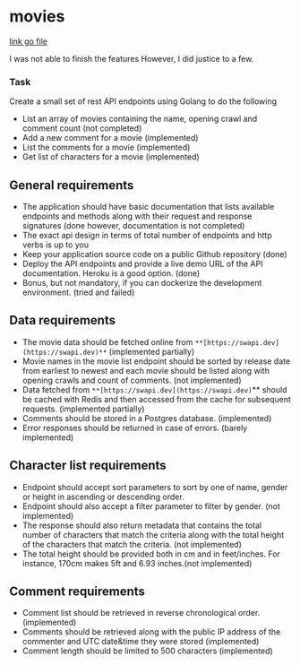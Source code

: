 # movies

 [link go file](https://gomovyies.herokuapp.com/documentation/)

 I was not able to finish the features
 However, I did justice to a few.

### Task

Create a small set of rest API endpoints using Golang to do the following

- List an array of movies containing the name, opening crawl and comment count (not completed)
- Add a new comment for a movie (implemented)
- List the comments for a movie (implemented)
- Get list of characters for a movie (implemented)
 ## General requirements

- The application should have basic documentation that lists available endpoints and methods along with their request and response signatures (done however, documentation is not completed)
- The exact api design in terms of total number of endpoints and http verbs is up to you
- Keep your application source code on a public Github repository (done)
- Deploy the API endpoints and provide a live demo URL of the API documentation. Heroku is a good option. (done)
- Bonus, but not mandatory, if you can dockerize the development environment. (tried and failed)

## Data requirements
 - The movie data should be fetched online from `**[https://swapi.dev](https://swapi.dev)**` (implemented partially)
- Movie names in the movie list endpoint should be sorted by release date from earliest to newest and each movie should be listed along with opening crawls and count of comments. (not implemented)
- Data fetched from `**[https://swapi.dev](https://swapi.dev)`** should be cached with Redis and then accessed from the cache for subsequent requests. (implemented partially)
- Comments should be stored in a Postgres database. (implemented)
- Error responses should be returned in case of errors. (barely implemented)

## Character list requirements

- Endpoint should accept sort parameters to sort by one of name, gender or height in ascending or descending order.
- Endpoint should also accept a filter parameter to filter by gender. (not implemented)
- The response should also return metadata that contains the total number of characters that match the criteria along with the total height of the characters that match the criteria. (not implemented)
- The total height should be provided both in cm and in feet/inches. For instance, 170cm makes 5ft and 6.93 inches.(not implemented)

## Comment requirements

- Comment list should be retrieved in reverse chronological order. (implemented)
- Comments should be retrieved along with the public IP address of the commenter and UTC date&time they were stored (implemented)
- Comment length should be limited to 500 characters (implemented)
 
